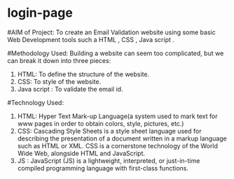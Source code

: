 # login-page
#AIM of Project: To create an Email Validation website using some basic Web Development 
tools such a HTML , CSS , Java script . 

#Methodology Used: Building a website can seem too complicated, but we can break it 
down into three pieces: 
1. HTML: To define the structure of the website.
2. CSS: To style of the website. 
3. Java script : To validate the email id. 

#Technology Used: 
1. HTML: Hyper Text Mark-up Language(a system used to mark text for www pages 
in order to obtain colors, style, pictures, etc.)
2. CSS: Cascading Style Sheets is a style sheet language used for describing the presentation of a 
document written in a markup language such as HTML or XML. CSS is a cornerstone 
technology of the World Wide Web, alongside HTML and JavaScript.
3. JS : JavaScript (JS) is a lightweight, interpreted, or just-in-time compiled programming 
language with first-class functions.
